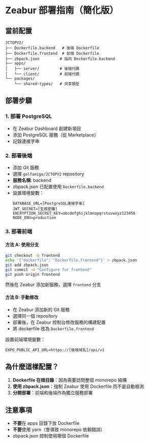 # Zeabur 部署指南（簡化版）

## 當前配置

```
JCTOPV2/
├── Dockerfile.backend   # 後端 Dockerfile
├── Dockerfile.frontend  # 前端 Dockerfile
├── zbpack.json         # 指向 Dockerfile.backend
├── apps/
│   ├── server/         # 後端代碼
│   └── client/         # 前端代碼
└── packages/
    └── shared-types/   # 共享類型
```

## 部署步驟

### 1. 部署 PostgreSQL
- 在 Zeabur Dashboard 創建新項目
- 添加 PostgreSQL 服務（從 Marketplace）
- 記錄連接字串

### 2. 部署後端
- 添加 Git 服務
- 選擇 `golfamigo/JCTOPV2` repository
- **服務名稱**: backend
- zbpack.json 已配置使用 `Dockerfile.backend`
- 設置環境變數：
  ```
  DATABASE_URL=[PostgreSQL連接字串]
  JWT_SECRET=[生成密鑰]
  ENCRYPTION_SECRET_KEY=abcdefghijklmnopqrstuvwxyz123456
  NODE_ENV=production
  ```

### 3. 部署前端

#### 方法 A: 使用分支
```bash
git checkout -b frontend
echo '{"dockerfile": "Dockerfile.frontend"}' > zbpack.json
git add zbpack.json
git commit -m "Configure for frontend"
git push origin frontend
```
然後在 Zeabur 添加新服務，選擇 `frontend` 分支

#### 方法 B: 手動修改
- 在 Zeabur 添加新的 Git 服務
- 選擇同一個 repository
- 部署後，在 Zeabur 控制台修改服務的構建配置
- 將 dockerfile 改為 `Dockerfile.frontend`

設置前端環境變數：
```
EXPO_PUBLIC_API_URL=https://[後端域名]/api/v1
```

## 為什麼這樣配置？

1. **Dockerfile 在根目錄**：因為需要訪問整個 monorepo 結構
2. **使用 zbpack.json**：強制 Zeabur 使用 Dockerfile 而不是自動檢測
3. **分開部署**：前端和後端作為獨立服務部署

## 注意事項

- **不要**在 apps 目錄下放 Dockerfile
- **不要**使用 yarn（會導致 monorepo 依賴錯誤）
- zbpack.json 控制使用哪個 Dockerfile